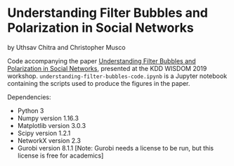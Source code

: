 # Understanding Filter Bubbles and Polarization in Social Networks

by Uthsav Chitra and Christopher Musco

Code accompanying the paper [Understanding Filter Bubbles and Polarization in Social Networks](https://arxiv.org/pdf/1906.08772.pdf), presented at the KDD WISDOM 2019 workshop.
`understanding-filter-bubbles-code.ipynb` is a Jupyter notebook containing the scripts used to produce the figures in the paper.

Dependencies: 
* Python 3
* Numpy version 1.16.3
* Matplotlib version 3.0.3
* Scipy version 1.2.1
* NetworkX version 2.3
* Gurobi version 8.1.1 [Note: Gurobi needs a license to be run, but this license is free for academics]
